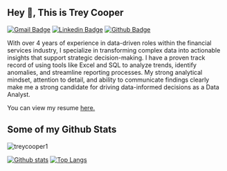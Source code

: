 ## Hey 👋, This is Trey Cooper
[![Gmail Badge](https://img.shields.io/badge/-treycooper05291998@gmail.com-c14438?style=flat&logo=Gmail&logoColor=white&link=mailto:treycooper05291998@gmail.com)](mailto:treycooper05291998@gmail.com) 
[![Linkedin Badge](https://img.shields.io/badge/-trey-cooper-53137b19b-0072b1?style=flat&logo=Linkedin&logoColor=white&link=https://www.linkedin.com/in/trey-cooper-53137b19b/)](https://www.linkedin.com/in/trey-cooper-53137b19b/) [![Github Badge](https://img.shields.io/badge/-treycooper1-grey?style=flat&logo=github&logoColor=white&link=https://github.com/treycooper1/)](https://www.github.com/treycooper1/) <p align='left'>With over 4 years of experience in data-driven roles within the financial services industry, I specialize in transforming complex data into actionable insights that support strategic decision-making. I have a proven track record of using tools like Excel and SQL to analyze trends, identify anomalies, and streamline reporting processes. My strong analytical mindset, attention to detail, and ability to communicate findings clearly make me a strong candidate for driving data-informed decisions as a Data Analyst.</p><p align='left'> You can view my resume <a href='https://docs.google.com/document/d/1C4EgziLL6r4Zall0jcwobVR79rqKDzB-p8REqImI5LQ/edit?tab=t.0#heading=h.5x0d5h95i329 ' target=_blank><u>here</u>.</a></p>
## Some of my Github Stats
<p align=left> <img src=https://komarev.com/ghpvc/?username=treycooper1 alt=treycooper1 /> </p>

[![Github stats](https://github-readme-stats.vercel.app/api?username=treycooper1&show_icons=true&include_all_commits=true)](https://github.com/treycooper1/github-readme-stats)
[![Top Langs](https://github-readme-stats.vercel.app/api/top-langs/?username=treycooper1&layout=compact)](https://github.com/treycooper1/github-readme-stats)
